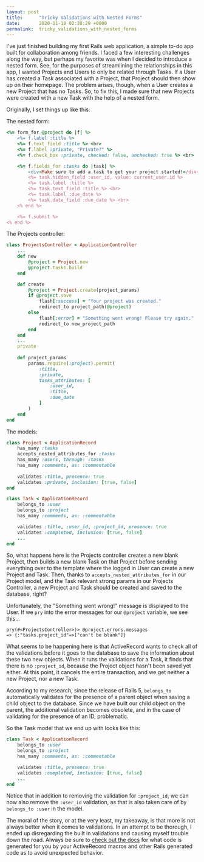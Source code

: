 ```yaml
---
layout: post
title:      "Tricky Validations with Nested Forms"
date:       2020-11-18 02:38:29 +0000
permalink:  tricky_validations_with_nested_forms
---
```



I've just finished building my first Rails web application, a simple to-do app built for collaboration among friends. I faced a few interesting challenges along the way, but perhaps my favorite was when I decided to introduce a nested form. See, for the purposes of streamlining the relationships in this app, I wanted Projects and Users to only be related through Tasks. If a User has created a Task associated with a Project, that Project should then show up on their homepage. The problem arises, though, when a User creates a new Project that has no Tasks. So, to fix this, I made sure that new Projects were created with a new Task with the help of a nested form. 

Originally, I set things up like this:

The nested form:
```ruby
<%= form_for @project do |f| %>
    <%= f.label :title %>
    <%= f.text_field :title %> <br>
    <%= f.label :private, "Private?" %> 
    <%= f.check_box :private, checked: false, unchecked: true %> <br>

    <%= f.fields_for :tasks do |task| %>
        <div>Make sure to add a task to get your project started!</div>
        <%= task.hidden_field :user_id, value: current_user.id %>        
        <%= task.label :title %>
        <%= task.text_field :title %> <br>
        <%= task.label :due_date %>
        <%= task.date_field :due_date %> <br>
    <% end %>

    <%= f.submit %>
<% end %>
```

The Projects controller:
```ruby
class ProjectsController < ApplicationController
	...
    def new
        @project = Project.new
        @project.tasks.build
    end

    def create
        @project = Project.create(project_params)
        if @project.save
            flash[:success] = "Your project was created."
            redirect_to project_path(@project)
        else
            flash[:error] = "Something went wrong! Please try again."
            redirect_to new_project_path
        end
    end
	...
	private
	
    def project_params
        params.require(:project).permit(
            :title,
            :private,
            tasks_attributes: [
                :user_id,
                :title,
                :due_date
            ]
        )
    end
end
```

The models:
```ruby
class Project < ApplicationRecord
    has_many :tasks
    accepts_nested_attributes_for :tasks
    has_many :users, through: :tasks
    has_many :comments, as: :commentable
    
    validates :title, presence: true
    validates :private, inclusion: [true, false]
end
```
```ruby
class Task < ApplicationRecord
    belongs_to :user
    belongs_to :project
    has_many :comments, as: :commentable

    validates :title, :user_id, :project_id, presence: true
    validates :completed, inclusion: [true, false]
    ...
end
```

So, what happens here is the Projects controller creates a new blank Project, then builds a new blank Task on that Project before sending everything over to the template where the logged in User can create a new Project and Task. Then, thanks to `accepts_nested_attributes_for` in our Project model, and the Task relevant strong params in our Projects Controller, a new Project and Task should be created and saved to the database, right? 

Unfortunately, the "Something went wrong!" message is displayed to the User. If we `pry` into the error messages for our `@project` variable, we see this...

```
pry(#<ProjectsController>)> @project.errors.messages
=> {:"tasks.project_id"=>["can't be blank"]}
```

What seems to be happening here is that ActiveRecord wants to check all of the validations before it goes to the database to save the information about these two new objects. When it runs the validations for a Task, it finds that there is no `:project_id`, because the Project object hasn't been saved yet either. At this point, it cancels the entire transaction, and we get neither a new Project, nor a new Task. 

According to my research, since the release of Rails 5, `belongs_to` automatically validates for the presence of a parent object when saving a child object to the database. Since we have built our child object on the parent, the additional validation becomes obsolete, and in the case of validating for the presence of an ID, problematic.

So the Task model that we end up with looks like this:

```ruby
class Task < ApplicationRecord
    belongs_to :user
    belongs_to :project
    has_many :comments, as: :commentable

    validates :title, presence: true
    validates :completed, inclusion: [true, false]
    ...
end
```

Notice that in addition to removing the validation for `:project_id`, we can now also remove the `:user_id` validation, as that is also taken care of by `belongs_to :user` in the model.

The moral of the story, or at the very least, my takeaway, is that more is not always better when it comes to validations. In an attempt to be thorough, I ended up disregarding the built in validations and causing myself trouble down the road. Always be sure to [check out the docs](https://api.rubyonrails.org/classes/ActiveRecord/Associations/ClassMethods.html#method-i-belongs_to) for what code is generated for you by your ActiveRecord macros and other Rails generated code as to avoid unexpected behavior.
